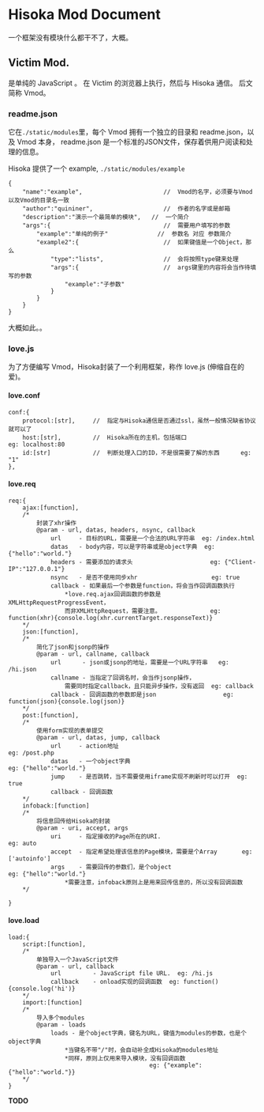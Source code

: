 Hisoka Mod Document
===================

一个框架没有模块什么都干不了，大概。

## Victim Mod.

是单纯的 JavaScript 。
在 Victim 的浏览器上执行，然后与 Hisoka 通信。
后文简称 Vmod。

### readme.json

它在`./static/modules`里，每个 Vmod 拥有一个独立的目录和 readme.json，以及 Vmod 本身，
readme.json 是一个标准的JSON文件，保存着供用户阅读和处理的信息。

Hisoka 提供了一个 example, `./static/modules/example`

    {
        "name":"example",                       //  Vmod的名字，必须要与Vmod以及Vmod的目录名一致
        "author":"quininer",                    //  作者的名字或是邮箱
        "description":"演示一个最简单的模块",   //  一个简介
        "args":{                                //  需要用户填写的参数
            "example":"单纯的例子"              //  参数名 对应 参数简介
            "example2":{                        //  如果键值是一个Object，那么
                "type":"lists",                 //  会将按照type键来处理
                "args":{                        //  args键里的内容将会当作待填写的参数
                    "example":"子参数"
                }
            }
        }
    }

大概如此。。

### love.js

为了方便编写 Vmod，Hisoka封装了一个利用框架，称作 love.js (伸缩自在的爱)。

#### love.conf

    conf:{
        protocol:[str],     //  指定与Hisoka通信是否通过ssl，虽然一般情况缺省协议就可以了
        host:[str],         //  Hisoka所在的主机，包括端口                  eg: localhost:80
        id:[str]            //  判断处理入口的ID，不是很需要了解的东西      eg: "1"
    },

#### love.req

    req:{
        ajax:[function],
        /*
            封装了xhr操作
            @param - url, datas, headers, nsync, callback
                url     - 目标的URL，需要是一个合法的URL字符串  eg: /index.html
                datas   - body内容，可以是字符串或是object字典  eg: {"hello":"world."}
                headers - 需要添加的请求头                      eg: {"Client-IP":"127.0.0.1"}
                nsync   - 是否不使用同步xhr                     eg: true
                callback - 如果最后一个参数是function，将会当作回调函数执行
                    *love.req.ajax回调函数的参数是XMLHttpRequestProgressEvent，
                    而非XMLHttpRequest，需要注意。              eg: function(xhr){console.log(xhr.currentTarget.responseText)}
        */
        json:[function],
        /*
            简化了json和jsonp的操作
            @param - url, callname, callback
                url      - json或jsonp的地址，需要是一个URL字符串   eg: /hi.json
                callname - 当指定了回调名时，会当作jsonp操作，
                    需要同时指定callback，且只能异步操作，没有返回  eg: callback
                callback - 回调函数的参数即是json                   eg: function(json){console.log(json)}
        */
        post:[function],
        /*
            使用form实现的表单提交
            @param - url, datas, jump, callback
                url     - action地址                                        eg: /post.php
                datas   - 一个object字典                                    eg: {"hello":"world."}
                jump    - 是否跳转，当不需要使用iframe实现不刷新时可以打开  eg: true
                callback - 回调函数
        */
        infoback:[function]
        /*
            将信息回传给Hisoka的封装
            @param - uri, accept, args
                uri     - 指定接收的Page所在的URI.                          eg: auto
                accept  - 指定希望处理该信息的Page模块，需要是个Array       eg: ['autoinfo']
                args    - 需要回传的参数们，是个object                      eg: {"hello":"world."}
                    *需要注意，infoback原则上是用来回传信息的，所以没有回调函数
        */

    }

#### love.load

    load:{
        script:[function],
        /*
            单独导入一个JavaScript文件
            @param - url, callback
                url         - JavaScript file URL.  eg: /hi.js
                callback    - onload实现的回调函数  eg: function(){console.log('hi')}
        */
        import:[function]
        /*
            导入多个modules
            @param - loads
                loads - 是个object字典，键名为URL，键值为modules的参数，也是个object字典
                    *当键名不带"/"时，会自动补全成Hisoka的modules地址
                    *同样，原则上仅用来导入模块，没有回调函数
                                            eg: {"example":{"hello":"world."}}
        */
    }

**TODO**
